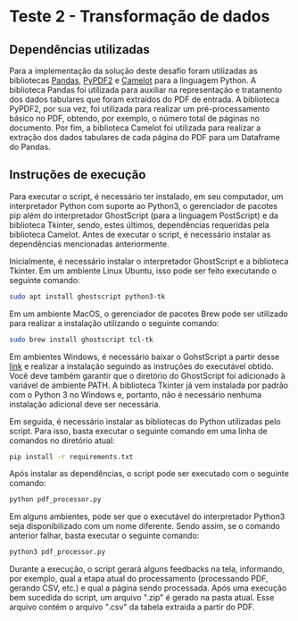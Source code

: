 # Teste 2 - Transformação de dados

## Dependências utilizadas

Para a implementação da solução deste desafio foram utilizadas as bibliotecas
[Pandas](https://www.crummy.com/software/BeautifulSoup/),
[PyPDF2](https://urllib3.readthedocs.io/en/stable) e
[Camelot](https://camelot-py.readthedocs.io/en/master/) para a linguagem Python.
A biblioteca Pandas foi utilizada para auxiliar na representação e tratamento
dos dados tabulares que foram extraídos do PDF de entrada. A biblioteca PyPDF2,
por sua vez, foi utilizada para realizar um pré-processamento básico no PDF,
obtendo, por exemplo, o número total de páginas no documento. Por fim, a
biblioteca Camelot foi utilizada para realizar a extração dos dados tabulares de
cada página do PDF para um Dataframe do Pandas.

## Instruções de execução

Para executar o script, é necessário ter instalado, em seu computador, um
interpretador Python com suporte ao Python3, o gerenciador de pacotes pip além
do interpretador GhostScript (para a linguagem PostScript) e da biblioteca
Tkinter, sendo, estes últimos, dependências requeridas pela biblioteca Camelot.
Antes de executar o script, é necessário instalar as dependências mencionadas
anteriormente.

Inicialmente, é necessário instalar o interpretador GhostScript
e a biblioteca Tkinter. Em um ambiente Linux Ubuntu, isso pode ser
feito executando o seguinte comando:

```bash
sudo apt install ghostscript python3-tk
```

Em um ambiente MacOS, o gerenciador de pacotes Brew pode ser utilizado para realizar
a instalação utilizando o seguinte comando:

```bash
sudo brew install ghostscript tcl-tk
```

Em ambientes Windows, é necessário baixar o GohstScript a partir desse
[link](https://www.ghostscript.com/index.html) e realizar a instalação seguindo
as instruções do executável obtido. Você deve também garantir que o diretório do
GhostScript foi adicionado à variável de ambiente PATH. A biblioteca Tkinter já
vem instalada por padrão com o Python 3 no Windows e, portanto, não é necessário
nenhuma instalação adicional deve ser necessária.

Em seguida, é necessário instalar as bibliotecas do Python utilizadas pelo
script. Para isso, basta executar o seguinte comando em uma linha de comandos
no diretório atual:

```bash
pip install -r requirements.txt
```

Após instalar as dependências, o script pode ser executado com o seguinte comando:

```bash
python pdf_processor.py
```

Em alguns ambientes, pode ser que o executável do interpretador Python3 seja
disponibilizado com um nome diferente. Sendo assim, se o comando anterior
falhar, basta executar o seguinte comando:

```bash
python3 pdf_processor.py
```

Durante a execução, o script gerará alguns feedbacks na tela, informando, por
exemplo, qual a etapa atual do processamento (processando PDF, gerando CSV,
etc.) e qual a página sendo processada. Após uma execução bem sucedida do
script, um arquivo ".zip" é gerado na pasta atual. Esse arquivo contém o arquivo
".csv" da tabela extraída a partir do PDF.
